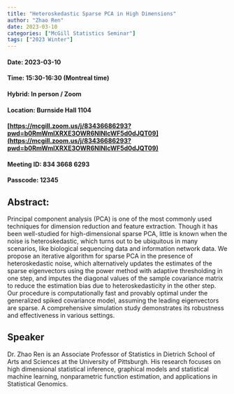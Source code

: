 ```yaml
---
title: "Heteroskedastic Sparse PCA in High Dimensions"
author: "Zhao Ren"
date: 2023-03-10
categories: ["McGill Statistics Seminar"]
tags: ["2023 Winter"]
---
```


#### Date: 2023-03-10
#### Time: 15:30-16:30 (Montreal time)

#### Hybrid: In person / Zoom
#### Location: Burnside Hall 1104

#### [https://mcgill.zoom.us/j/83436686293?pwd=b0RmWmlXRXE3OWR6NlNIcWF5d0dJQT09](https://mcgill.zoom.us/j/83436686293?pwd=b0RmWmlXRXE3OWR6NlNIcWF5d0dJQT09)
#### Meeting ID: 834 3668 6293
#### Passcode: 12345



## Abstract:

Principal component analysis (PCA) is one of the most commonly used techniques for dimension reduction and feature extraction. Though it has been well-studied for high-dimensional sparse PCA, little is known when the noise is heteroskedastic, which turns out to be ubiquitous in many scenarios, like biological sequencing data and information network data. We propose an iterative algorithm for sparse PCA in the presence of heteroskedastic noise, which alternatively updates the estimates of the sparse eigenvectors using the power method with adaptive thresholding in one step, and imputes the diagonal values of the sample covariance matrix to reduce the estimation bias due to heteroskedasticity in the other step. Our procedure is computationally fast and provably optimal under the generalized spiked covariance model, assuming the leading eigenvectors are sparse. A comprehensive simulation study demonstrates its robustness and effectiveness in various settings.

## Speaker

Dr. Zhao Ren is an Associate Professor of Statistics in Dietrich School of Arts and Sciences at the University of Pittsburgh. His research focuses on high dimensional statistical inference, graphical models and statistical machine learning, nonparametric function estimation, and applications in Statistical Genomics.

